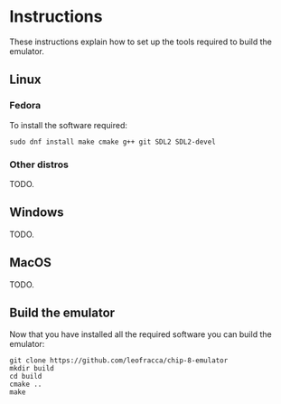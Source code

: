 # Instructions

These instructions explain how to set up the tools required to build the emulator.

## Linux

### Fedora

To install the software required:

```shell
sudo dnf install make cmake g++ git SDL2 SDL2-devel
```

### Other distros

TODO.

## Windows

TODO.

## MacOS

TODO.

## Build the emulator

Now that you have installed all the required software you can build the emulator:

```shell
git clone https://github.com/leofracca/chip-8-emulator
mkdir build
cd build
cmake ..
make
```


